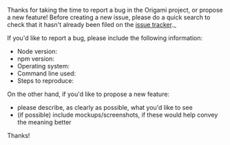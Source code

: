 Thanks for taking the time to report a bug in the Origami project, or propose a new feature! Before creating a new issue, please do a quick search to check that it hasn't already been filed on the [issue tracker](https://github.com/Cloud-CV/Origami/issues)._

If you'd like to report a bug, please include the following information:
- Node version:
- npm version:
- Operating system:
- Command line used:
- Steps to reproduce:

On the other hand, if you'd like to propose a new feature:
- please describe, as clearly as possible, what you'd like to see
- (if possible) include mockups/screenshots, if these would help convey the meaning better

Thanks!

